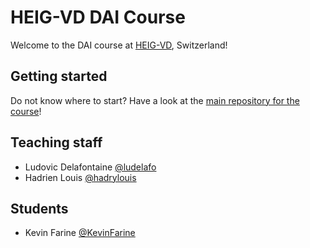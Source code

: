 # HEIG-VD DAI Course

Welcome to the DAI course at [HEIG-VD](https://heig-vd.ch), Switzerland!

## Getting started

Do not know where to start? Have a look at the
[main repository for the course](https://github.com/heig-vd-dai-course/heig-vd-dai-course)!

## Teaching staff

<!--
Please add your name in alphabetical order (by last name) in this format:
First name Last name [@GitHub username](https://github.com/USERNAME)
-->

- Ludovic Delafontaine [@ludelafo](https://github.com/ludelafo/)
- Hadrien Louis [@hadrylouis](https://github.com/hadrylouis)

## Students

<!--
Please add your name in alphabetical order (by last name) in this format:
First name Last name [@GitHub username](https://github.com/USERNAME)
-->

- Kevin Farine [@KevinFarine](https://github.com/KevinFarine)
